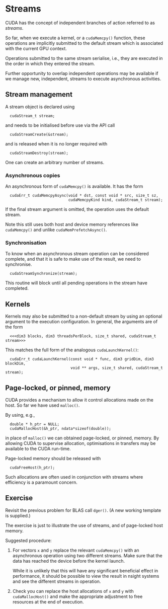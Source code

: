 # Streams

CUDA has the concept of independent branches of action referred to
as *streams*.

So far, when we execute a kernel, or a `cudaMemcpy()` function, these
operations are implicitly submitted to the default stream which is
associated with the current GPU context.

Operations submitted to the same stream serialise, i.e., they are
executed in the order in which they entered the stream.

Further opportunity to overlap independent operations may be available
if we manage new, independent, streams to execute asynchronous
activities.

## Stream management

A stream object is declared using
```
  cudaStream_t stream;
```
and needs to be initialised before use via the API call
```
  cudaStreamCreate(&stream);
```
and is released when it is no longer required with
```
  cudaStreamDestroy(stream);
```
One can create an arbitrary number of streams.


### Asynchronous copies

An asynchronous form of `cudaMemcpy()` is available. It has the form
```
  cudaErr_t cudaMemcpyAsync(void * dst, const void * src, size_t sz,
                            cudaMemcpyKind kind, cudaStream_t stream);
```
If the final stream argument is omitted, the operation uses the default
stream.

Note this still uses both host and device memory references like
`cudaMemcpy()` and unlike `cudaMemPrefetchAsync()`.

### Synchronisation

To know when an asynchronous stream operation can be considered
complete, and that it is safe to make use of the result, we need
to synchronise.
```
  cudaStreamSynchronize(stream);
```
This routine will block until all pending operations in the stream
have completed.


## Kernels

Kernels may also be submitted to a non-default stream by using an
optional argument to the execution configuration. In general, the
arguments are of the form
```
  <<<dim3 blocks, dim3 threadsPerBlock, size_t shared, cudaStream_t stream>>>
```
This matches the full form of the analogous `cudaLaunchKernel()`:
```
  cudaErr_t cudaLaunchKernel(const void * func, dim3 gridDim, dim3 blockDim,
                             void ** args, size_t shared, cudaStream_t stream);
```

## Page-locked, or pinned, memory

CUDA provides a mechanism to allow it control allocations made on the host.
So far we have used `malloc()`.

By using, e.g.,
```
  double * h_ptr = NULL;
  cudaMallocHost(&h_ptr, ndata*sizeof(double));
```
in place of `malloc()` we can obtained page-locked, or pinned, memory.
By allowing CUDA to supervise allocation, optimisations in transfers
may be available to the CUDA run-time.

Page-locked memory should be released with
```
  cudaFreeHost(h_ptr);
```

Such allocations are often used in conjunction with streams where
efficiency is a paramount concern.


## Exercise

Revisit the previous problem for BLAS call `dger()`. (A new working
template is supplied.)

The exercise is just to illustrate the use of streams, and of
page-locked host memory.

Suggested procedure:

1. For vectors `x` and `y` replace the relevant `cudaMemcpy()` with
   an asynchronous operation using two different streams. Make sure
   that the data has reached the device before the kernel launch.

   While it is unlikely that this will have any significant beneficial
   effect in performance, it should be possible to view the result in
   nsight systems and see the different streams in operation.

2. Check you can replace the host allocations of `x` and `y` with
   `cudaMallocHost()` and make the appropriate adjustment to free
   resources at the end of execution.
